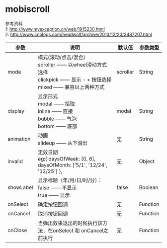 # mobiscroll
参考资料 
<br>1: http://www.myexception.cn/web/1915230.html
<br>2: http://www.cnblogs.com/headwolf/archive/2013/12/23/3487207.html


<table>
    <thead>
        <tr>
            <th>参数</th>
            <th>说明</th>
            <th>默认值</th>
            <th>参数类型</th>
        </tr>
    </thead>
    <tbody>
        <tr>
            <td>mode</td>
            <td>模式(滚动/点击/混合)
            	<br>scroller —— 以wheel滑动方式选择
				<br>clickpick —— 显示 - + 按钮选择
				<br>mixed —— 兼容以上两种方式
 			</td>
            <td>scroller</td>
            <td>String</td>
        </tr>
        <tr>
            <td>display</td>
            <td>显示形式
            	<br>modal —— 拾取
				<br>inline —— 直接
				<br>bubble —— 气泡
				<br>bottom —— 底部
 			</td>
            <td>modal</td>
            <td>String</td>
        </tr>
        <tr>
            <td>animation</td>
            <td>动画
            	<br>slideup —— 从下滑出
 			</td>
            <td>无</td>
            <td>String</td>
        </tr>
        <tr>
            <td>invalid</td>
            <td>无效日期
            	<br>eg:{ daysOfWeek: [0, 6], daysOfMonth: ['5/1', '12/24', '12/25'] },
 			</td>
            <td>无</td>
            <td>Object</td>
        </tr>
        <tr>
            <td>showLabel</td>
            <td>显示标题（年/月/日/时/分）：
            	<br>false —— 不显示
            	<br>true —— 显示
 			</td>
            <td>false</td>
            <td>Boolean</td>
        </tr>
        <tr>
            <td>onSelect</td>
            <td>确定按钮回调</td>
            <td>无</td>
            <td>Function</td>
        </tr>
        <tr>
            <td>onCancel</td>
            <td>取消按钮回调</td>
            <td>无</td>
            <td>Function</td>
        </tr>
        <tr>
            <td>onClose</td>
            <td>当弹出效果退出的时候执行该方法，在onSelect 和 onCancel之前执行</td>
            <td>无</td>
            <td>Function</td>
        </tr>
    </tbody>
</table>

